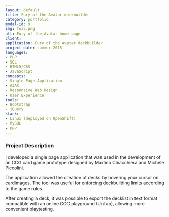 ```yaml
---
layout: default
title: Fury of the Avatar deckbuilder
category: portfolio
modal-id: 9
img: foa3.png
alt: Fury of the Avatar home page
client: 
application: Fury of the Avatar deckbuilder
project-date: summer 2015
languages:
- PHP
- SQL
- HTML5/CSS
- JavaScript
concepts:
- Single Page Application
- AJAX
- Responsive Web Design
- User Experience
tools:
- Bootstrap
- jQuery
stack:
- Linux (deployed on OpenShift)
- MySQL
- PHP
---
```


### Project Description

I developed a single page application that was used in the development of an CCG card game prototype designed by Martino Chiacchiera and Michele Piccolini.

The application allowed the creation of decks by hovering your cursor on cardimages.  The tool was useful for enforcing deckbuilding limits according to the game rules.

After creating a deck, it was possible to export the decklist in text format compatible with an online CCG playground (UnTap), allowing more convenient playtesting.
